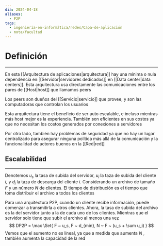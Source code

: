 ```yaml
---
dia: 2024-04-18
aliases:
  - P2P
tags:
  - ingeniería-en-informática/redes/Capa-de-aplicación
  - nota/facultad
---
```

# Definición
---
En esta [[Arquitectura de aplicaciones|arquitectura]] hay una mínima o nula dependencia en [[Servidor|servidores dedicados]] en [[Data center|data centers]]. Esta arquitectura usa directamente las comunicaciones entre los pares de [[Host|host]] que llamamos peers

Los peers son dueños del [[Servicio|servicio]] que provee, y son las computadoras que controlan los usuarios

Esta arquitectura tiene el beneficio de ser auto escalable, e incluso mientras más host mejor es la experiencia. También son eficientes en sus costos ya que no necesitan los costos generados por conexiones a servidores

Por otro lado, también hay problemas de seguridad ya que no hay un lugar centralizado para asegurar ninguna política más allá de la comunicación y la funcionalidad de actores buenos en la [[Red|red]]

## Escalabilidad
---
Denotemos $u_s$ la tasa de subida del servidor, $u_i$ la taza de subida del cliente $i$, y $d_i$ la taza de descarga del cliente $i$. Considerando un archivo de tamaño $F$ y un número $N$ de clientes. El tiempo de distribución es el tiempo que toma distribuir el archivo a todos los clientes

Para una arquitectura P2P, cuando un cliente recibe información, puede comenzar a transmitirla a otros clientes. Ahora, la tasa de subida del archivo es la del servidor junto a la de cada uno de los clientes. Mientras que el servidor solo tiene que subir el archivo al menos una vez $$ DP2P = \max \Set{ F ~ u_s, F ~ d_{min}, N ~ F ~ (u_s + \sum u_i) } $$
Vemos que el aumento no es lineal, ya que a medida que aumenta $N$ , también aumenta la capacidad de la red